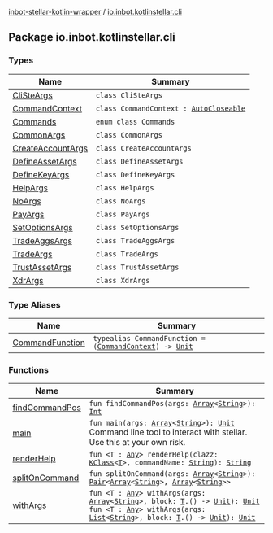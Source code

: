 [inbot-stellar-kotlin-wrapper](../index.md) / [io.inbot.kotlinstellar.cli](./index.md)

## Package io.inbot.kotlinstellar.cli

### Types

| Name | Summary |
|---|---|
| [CliSteArgs](-cli-ste-args/index.md) | `class CliSteArgs` |
| [CommandContext](-command-context/index.md) | `class CommandContext : `[`AutoCloseable`](https://docs.oracle.com/javase/8/docs/api/java/lang/AutoCloseable.html) |
| [Commands](-commands/index.md) | `enum class Commands` |
| [CommonArgs](-common-args/index.md) | `class CommonArgs` |
| [CreateAccountArgs](-create-account-args/index.md) | `class CreateAccountArgs` |
| [DefineAssetArgs](-define-asset-args/index.md) | `class DefineAssetArgs` |
| [DefineKeyArgs](-define-key-args/index.md) | `class DefineKeyArgs` |
| [HelpArgs](-help-args/index.md) | `class HelpArgs` |
| [NoArgs](-no-args/index.md) | `class NoArgs` |
| [PayArgs](-pay-args/index.md) | `class PayArgs` |
| [SetOptionsArgs](-set-options-args/index.md) | `class SetOptionsArgs` |
| [TradeAggsArgs](-trade-aggs-args/index.md) | `class TradeAggsArgs` |
| [TradeArgs](-trade-args/index.md) | `class TradeArgs` |
| [TrustAssetArgs](-trust-asset-args/index.md) | `class TrustAssetArgs` |
| [XdrArgs](-xdr-args/index.md) | `class XdrArgs` |

### Type Aliases

| Name | Summary |
|---|---|
| [CommandFunction](-command-function.md) | `typealias CommandFunction = (`[`CommandContext`](-command-context/index.md)`) -> `[`Unit`](https://kotlinlang.org/api/latest/jvm/stdlib/kotlin/-unit/index.html) |

### Functions

| Name | Summary |
|---|---|
| [findCommandPos](find-command-pos.md) | `fun findCommandPos(args: `[`Array`](https://kotlinlang.org/api/latest/jvm/stdlib/kotlin/-array/index.html)`<`[`String`](https://kotlinlang.org/api/latest/jvm/stdlib/kotlin/-string/index.html)`>): `[`Int`](https://kotlinlang.org/api/latest/jvm/stdlib/kotlin/-int/index.html) |
| [main](main.md) | `fun main(args: `[`Array`](https://kotlinlang.org/api/latest/jvm/stdlib/kotlin/-array/index.html)`<`[`String`](https://kotlinlang.org/api/latest/jvm/stdlib/kotlin/-string/index.html)`>): `[`Unit`](https://kotlinlang.org/api/latest/jvm/stdlib/kotlin/-unit/index.html)<br>Command line tool to interact with stellar. Use this at your own risk. |
| [renderHelp](render-help.md) | `fun <T : `[`Any`](https://kotlinlang.org/api/latest/jvm/stdlib/kotlin/-any/index.html)`> renderHelp(clazz: `[`KClass`](https://kotlinlang.org/api/latest/jvm/stdlib/kotlin.reflect/-k-class/index.html)`<`[`T`](render-help.md#T)`>, commandName: `[`String`](https://kotlinlang.org/api/latest/jvm/stdlib/kotlin/-string/index.html)`): `[`String`](https://kotlinlang.org/api/latest/jvm/stdlib/kotlin/-string/index.html) |
| [splitOnCommand](split-on-command.md) | `fun splitOnCommand(args: `[`Array`](https://kotlinlang.org/api/latest/jvm/stdlib/kotlin/-array/index.html)`<`[`String`](https://kotlinlang.org/api/latest/jvm/stdlib/kotlin/-string/index.html)`>): `[`Pair`](https://kotlinlang.org/api/latest/jvm/stdlib/kotlin/-pair/index.html)`<`[`Array`](https://kotlinlang.org/api/latest/jvm/stdlib/kotlin/-array/index.html)`<`[`String`](https://kotlinlang.org/api/latest/jvm/stdlib/kotlin/-string/index.html)`>, `[`Array`](https://kotlinlang.org/api/latest/jvm/stdlib/kotlin/-array/index.html)`<`[`String`](https://kotlinlang.org/api/latest/jvm/stdlib/kotlin/-string/index.html)`>>` |
| [withArgs](with-args.md) | `fun <T : `[`Any`](https://kotlinlang.org/api/latest/jvm/stdlib/kotlin/-any/index.html)`> withArgs(args: `[`Array`](https://kotlinlang.org/api/latest/jvm/stdlib/kotlin/-array/index.html)`<`[`String`](https://kotlinlang.org/api/latest/jvm/stdlib/kotlin/-string/index.html)`>, block: `[`T`](with-args.md#T)`.() -> `[`Unit`](https://kotlinlang.org/api/latest/jvm/stdlib/kotlin/-unit/index.html)`): `[`Unit`](https://kotlinlang.org/api/latest/jvm/stdlib/kotlin/-unit/index.html)<br>`fun <T : `[`Any`](https://kotlinlang.org/api/latest/jvm/stdlib/kotlin/-any/index.html)`> withArgs(args: `[`List`](https://kotlinlang.org/api/latest/jvm/stdlib/kotlin.collections/-list/index.html)`<`[`String`](https://kotlinlang.org/api/latest/jvm/stdlib/kotlin/-string/index.html)`>, block: `[`T`](with-args.md#T)`.() -> `[`Unit`](https://kotlinlang.org/api/latest/jvm/stdlib/kotlin/-unit/index.html)`): `[`Unit`](https://kotlinlang.org/api/latest/jvm/stdlib/kotlin/-unit/index.html) |
